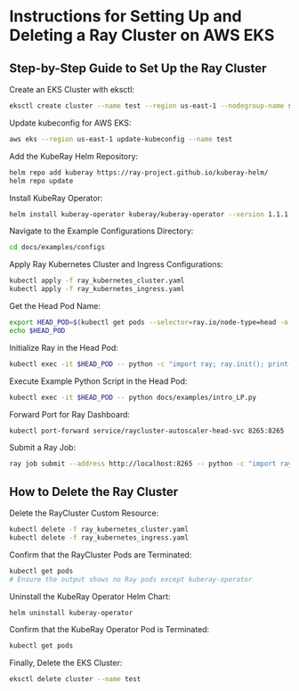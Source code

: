 # Instructions for Setting Up and Deleting a Ray Cluster on AWS EKS

## Step-by-Step Guide to Set Up the Ray Cluster

Create an EKS Cluster with eksctl:

```bash
eksctl create cluster --name test --region us-east-1 --nodegroup-name standard-workers --node-type g4dn.xlarge --nodes 1 --nodes-min 1 --nodes-max 4 --managed
```

Update kubeconfig for AWS EKS:

```bash
aws eks --region us-east-1 update-kubeconfig --name test
```

Add the KubeRay Helm Repository:

```bash
helm repo add kuberay https://ray-project.github.io/kuberay-helm/
helm repo update
```

Install KubeRay Operator:

```bash
helm install kuberay-operator kuberay/kuberay-operator --version 1.1.1
```

Navigate to the Example Configurations Directory:

```bash
cd docs/examples/configs
```

Apply Ray Kubernetes Cluster and Ingress Configurations:

```bash
kubectl apply -f ray_kubernetes_cluster.yaml
kubectl apply -f ray_kubernetes_ingress.yaml
```

Get the Head Pod Name:

```bash
export HEAD_POD=$(kubectl get pods --selector=ray.io/node-type=head -o custom-columns=POD:metadata.name --no-headers)
echo $HEAD_POD
```

Initialize Ray in the Head Pod:

```bash
kubectl exec -it $HEAD_POD -- python -c "import ray; ray.init(); print(ray.cluster_resources())"
```

Execute Example Python Script in the Head Pod:

```bash
kubectl exec -it $HEAD_POD -- python docs/examples/intro_LP.py
```

Forward Port for Ray Dashboard:

```bash
kubectl port-forward service/raycluster-autoscaler-head-svc 8265:8265
```

Submit a Ray Job:

```bash
ray job submit --address http://localhost:8265 -- python -c "import ray; ray.init(); print(ray.cluster_resources())"
```

## How to Delete the Ray Cluster

Delete the RayCluster Custom Resource:

```bash
kubectl delete -f ray_kubernetes_cluster.yaml
kubectl delete -f ray_kubernetes_ingress.yaml
```

Confirm that the RayCluster Pods are Terminated:

```bash
kubectl get pods
# Ensure the output shows no Ray pods except kuberay-operator
```

Uninstall the KubeRay Operator Helm Chart:

```bash
helm uninstall kuberay-operator
```

Confirm that the KubeRay Operator Pod is Terminated:

```bash
kubectl get pods
```

Finally, Delete the EKS Cluster:

```bash
eksctl delete cluster --name test
```
